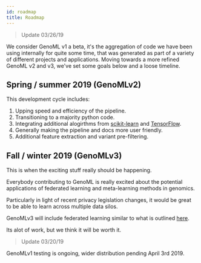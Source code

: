 ```yaml
---
id: roadmap
title: Roadmap  
---
```


> Update 03/26/19

We consider GenoML v1 a beta, it's the aggregation of code we have been using internally for quite some time, that was generated as part of a variety of different projects and applications. Moving towards a more refined GenoML v2 and v3, we've set some goals below and a loose timeline. 

## Spring / summer 2019 (GenoMLv2)
This development cycle includes:
1. Upping speed and efficiency of the pipeline.
2. Transitioning to a majority python code.
3. Integrating additional alogirthms from [scikit-learn](https://scikit-learn.org/stable/) and [TensorFlow](https://www.tensorflow.org).
4. Generally making the pipeline and docs more user friendly.
5. Additional feature extraction and variant pre-filtering. 

## Fall /  winter 2019 (GenoMLv3)
This is when the exciting stuff really should be happening.

Everybody contributing to GenoML is really excited about the potential applications of federated learning and meta-learning methods in genomics.

Particularly in light of recent privacy legislation changes, it would be great to be able to learn across multiple data silos.

GenoMLv3 will include federated learning similar to what is outlined [here](https://arxiv.org/pdf/1902.01046.pdf). 

Its alot of work, but we think it will be worth it.

> Update 03/20/19

GenoMLv1 testing is ongoing, wider distribution pending April 3rd 2019.
